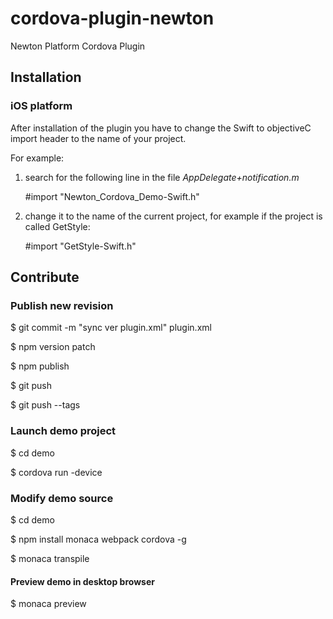 # cordova-plugin-newton
Newton Platform Cordova Plugin

## Installation

### iOS platform

After installation of the plugin you have to change the Swift to objectiveC import header to the name of your project.

For example:

1. search for the following line in the file _AppDelegate+notification.m_
  
    #import "Newton_Cordova_Demo-Swift.h"


2. change it to the name of the current project, for example if the project is called GetStyle:

    #import "GetStyle-Swift.h"




## Contribute

### Publish new revision

$ git commit -m "sync ver plugin.xml" plugin.xml 

$ npm version patch

$ npm publish

$ git push 

$ git push --tags


### Launch demo project

$ cd demo

$ cordova run -device


### Modify demo source

$ cd demo

$ npm install monaca webpack cordova -g

$ monaca transpile

#### Preview demo in desktop browser

$ monaca preview
